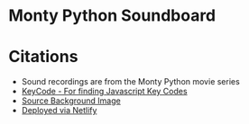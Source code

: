<!-- Your screenshot placeholder -->

# Monty Python Soundboard


# Citations
* Sound recordings are from the Monty Python movie series
* [KeyCode - For finding Javascript Key Codes](keycode.info)
* [Source Background Image](https://occ-0-3647-34.1.nflxso.net/dnm/api/v6/E8vDc_W8CLv7-yMQu8KMEC7Rrr8/AAAABV8Wfx174ENoNJ8yOSIlbRfM_HDVzU3a9R_SOza-DN8ThiJIbua5HQZ6CknwEwawyimq5Ug_4uT1qE9ltKb0ahmoQA9tRTo-eg1H.jpg?r=1c1)
* [Deployed via Netlify](https://monty-python-soundboard.netlify.app/)
